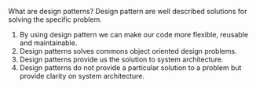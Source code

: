 What are design patterns?
Design pattern are well described solutions for solving the specific problem.
1. By using design pattern we can make our code more flexible, reusable and maintainable.
2. Design patterns solves commons object oriented design problems.
3. Design patterns provide us the solution to system architecture.
4. Design patterns do not provide a particular solution to a problem but provide clarity on system
   architecture.
